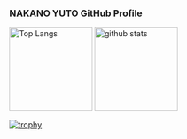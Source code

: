 ### NAKANO YUTO GitHub Profile

<p align="left"> 
  <img alt="Top Langs" height="150px" src="https://github-readme-stats.vercel.app/api/top-langs/?username=nyutonn&layout=compact&count_private=true&show_icons=true&theme=onedark" />
  <img alt="github stats" height="150px" src="https://github-readme-stats.vercel.app/api?username=nyutonn&count_private=true&show_icons=true&show_icons=true&theme=onedark" />
</p>

[![trophy](https://github-profile-trophy.vercel.app/?username=nyutonn&theme=onedark&column=7
)](https://github.com/ryo-ma/github-profile-trophy)



<!--
**nyutonn/nyutonn** is a ✨ _special_ ✨ repository because its `README.md` (this file) appears on your GitHub profile.

Here are some ideas to get you started:

- 🔭 I’m currently working on ...
- 🌱 I’m currently learning ...
- 👯 I’m looking to collaborate on ...
- 🤔 I’m looking for help with ...
- 💬 Ask me about ...
- 📫 How to reach me: ...
- 😄 Pronouns: ...
- ⚡ Fun fact: ...
-->
